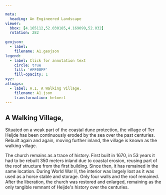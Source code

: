 ```yaml
---

meta:
  heading: An Engineered Landscape
viewer:
  bbox: [4.165112,52.030185,4.169099,52.032]
  rotation: 282
  
geojson:
  - label:
    filename: A1.geojson
legend: 
  - label: Click for annotation text
    circle: true
    fill: '#FF00FF'
    fill-opacity: 1
xyz:
allmaps:
  - label: A.1, A Walking Village,
    filename: A1.json
    transformation: helmert
---
```


## A Walking Village,

Situated on a weak part of the coastal dune protection, the village of Ter Heijde has been continuously eroded by the sea over the past centuries. Rebuilt again and again, moving further inland, the village is known as the walking village.

The church remains as a trace of history. First built in 1670, in 53 years it had to be rebuilt 350 meters inland due to coastal erosion, reusing part of the roof structure from the first building. Since then, it has remained in the same location. During World War II, the interior was largely lost as it was used as a horse stable and storage. Only four walls and the roof remained. After the liberation, the church was restored and enlarged, remaining as the only tangible remnant of Heijde's history over the centuries.
